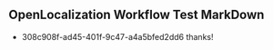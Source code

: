 ## OpenLocalization Workflow Test MarkDown
* 308c908f-ad45-401f-9c47-a4a5bfed2dd6 
thanks!<!--HONumber=Mar16_HO2-->
